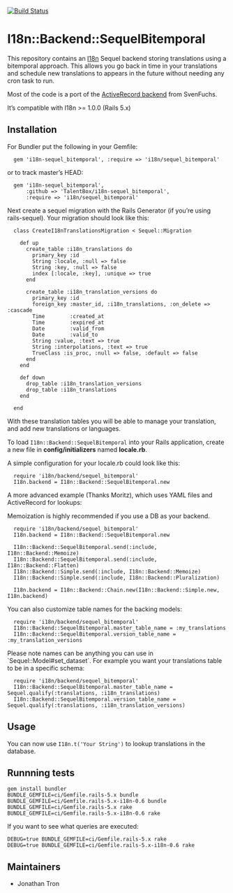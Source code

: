 [![Build Status](https://travis-ci.org/TalentBox/i18n-sequel_bitemporal.svg?branch=master)](https://travis-ci.org/TalentBox/i18n-sequel_bitemporal)

# I18n::Backend::SequelBitemporal

This repository contains an [I18n](http://github.com/svenfuchs/i18n)
Sequel
backend storing translations using a bitemporal approach. This allows
you go back in time
in your translations and schedule new translations to appears in the
future without
needing any cron task to run.

Most of the code is a port of the [ActiveRecord
backend](http://github.com/svenfuchs/i18n-activerecord) from SvenFuchs.

It’s compatible with I18n \>= 1.0.0 (Rails 5.x)

## Installation

For Bundler put the following in your Gemfile:

```
  gem 'i18n-sequel_bitemporal', :require => 'i18n/sequel_bitemporal'
```

or to track master’s HEAD:

```
  gem 'i18n-sequel_bitemporal',
      :github => 'TalentBox/i18n-sequel_bitemporal',
      :require => 'i18n/sequel_bitemporal'
```

Next create a sequel migration with the Rails Generator (if you’re using
rails-sequel).
Your migration should look like this:

```
  class CreateI18nTranslationsMigration < Sequel::Migration

    def up
      create_table :i18n_translations do
        primary_key :id
        String :locale, :null => false
        String :key, :null => false
        index [:locale, :key], :unique => true
      end

      create_table :i18n_translation_versions do
        primary_key :id
        foreign_key :master_id, :i18n_translations, :on_delete => :cascade
        Time        :created_at
        Time        :expired_at
        Date        :valid_from
        Date        :valid_to
        String :value, :text => true
        String :interpolations, :text => true
        TrueClass :is_proc, :null => false, :default => false
      end
    end

    def down
      drop_table :i18n_translation_versions
      drop_table :i18n_translations
    end

  end
```

With these translation tables you will be able to manage your
translation, and add new translations or languages.

To load `I18n::Backend::SequelBitemporal` into your Rails application,
create a new file in **config/initializers** named **locale.rb**.

A simple configuration for your locale.rb could look like this:

```
  require 'i18n/backend/sequel_bitemporal'
  I18n.backend = I18n::Backend::SequelBitemporal.new
```

A more advanced example (Thanks Moritz), which uses YAML files and
ActiveRecord for lookups:

Memoization is highly recommended if you use a DB as your backend.

```
  require 'i18n/backend/sequel_bitemporal'
  I18n.backend = I18n::Backend::SequelBitemporal.new

  I18n::Backend::SequelBitemporal.send(:include, I18n::Backend::Memoize)
  I18n::Backend::SequelBitemporal.send(:include, I18n::Backend::Flatten)
  I18n::Backend::Simple.send(:include, I18n::Backend::Memoize)
  I18n::Backend::Simple.send(:include, I18n::Backend::Pluralization)

  I18n.backend = I18n::Backend::Chain.new(I18n::Backend::Simple.new, I18n.backend)
```

You can also customize table names for the backing models:

```
  require 'i18n/backend/sequel_bitemporal'
  I18n::Backend::SequelBitemporal.master_table_name = :my_translations
  I18n::Backend::SequelBitemporal.version_table_name = :my_translation_versions
```

Please note names can be anything you can use in
\`Sequel::Model\#set\_dataset\`.
For example you want your translations table to be in a specific schema:

```
  require 'i18n/backend/sequel_bitemporal'
  I18n::Backend::SequelBitemporal.master_table_name = Sequel.qualify(:translations, :i18n_translations)
  I18n::Backend::SequelBitemporal.version_table_name = Sequel.qualify(:translations, :i18n_translation_versions)
```

## Usage

You can now use `I18n.t('Your String')` to lookup translations in the
database.

## Runnning tests

    gem install bundler
    BUNDLE_GEMFILE=ci/Gemfile.rails-5.x bundle
    BUNDLE_GEMFILE=ci/Gemfile.rails-5.x-i18n-0.6 bundle
    BUNDLE_GEMFILE=ci/Gemfile.rails-5.x rake
    BUNDLE_GEMFILE=ci/Gemfile.rails-5.x-i18n-0.6 rake

If you want to see what queries are executed:

    DEBUG=true BUNDLE_GEMFILE=ci/Gemfile.rails-5.x rake
    DEBUG=true BUNDLE_GEMFILE=ci/Gemfile.rails-5.x-i18n-0.6 rake

## Maintainers

  - Jonathan Tron

